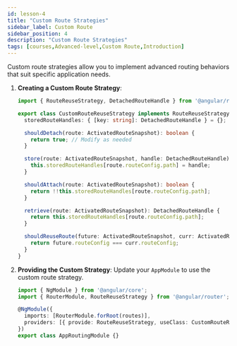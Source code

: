 ```yaml
---
id: lesson-4
title: "Custom Route Strategies"
sidebar_label: Custom Route
sidebar_position: 4
description: "Custom Route Strategies"
tags: [courses,Advanced-level,Custom Route,Introduction]
---
```



Custom route strategies allow you to implement advanced routing behaviors that suit specific application needs.

1. **Creating a Custom Route Strategy**:
   ```typescript
   import { RouteReuseStrategy, DetachedRouteHandle } from '@angular/router';

   export class CustomRouteReuseStrategy implements RouteReuseStrategy {
     storedRouteHandles: { [key: string]: DetachedRouteHandle } = {};

     shouldDetach(route: ActivatedRouteSnapshot): boolean {
       return true; // Modify as needed
     }

     store(route: ActivatedRouteSnapshot, handle: DetachedRouteHandle): void {
       this.storedRouteHandles[route.routeConfig.path] = handle;
     }

     shouldAttach(route: ActivatedRouteSnapshot): boolean {
       return !!this.storedRouteHandles[route.routeConfig.path];
     }

     retrieve(route: ActivatedRouteSnapshot): DetachedRouteHandle {
       return this.storedRouteHandles[route.routeConfig.path];
     }

     shouldReuseRoute(future: ActivatedRouteSnapshot, curr: ActivatedRouteSnapshot): boolean {
       return future.routeConfig === curr.routeConfig;
     }
   }
   ```

2. **Providing the Custom Strategy**:
   Update your `AppModule` to use the custom route strategy.

   ```typescript
   import { NgModule } from '@angular/core';
   import { RouterModule, RouteReuseStrategy } from '@angular/router';

   @NgModule({
     imports: [RouterModule.forRoot(routes)],
     providers: [{ provide: RouteReuseStrategy, useClass: CustomRouteReuseStrategy }]
   })
   export class AppRoutingModule {}
   ``` 